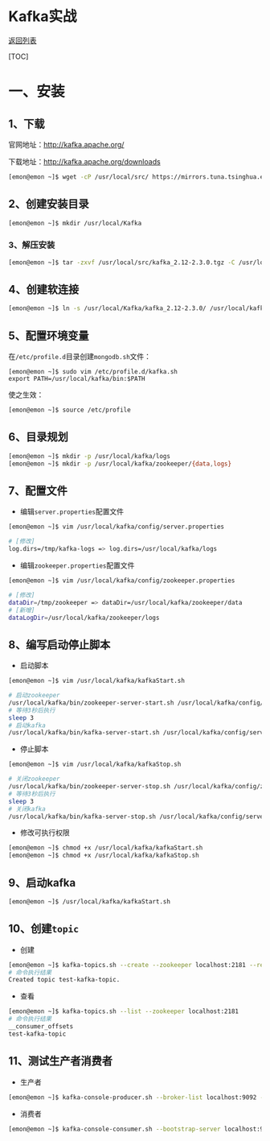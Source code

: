 # Kafka实战

[返回列表](https://github.com/EmonCodingBackEnd/backend-tutorial)

[TOC]

# 一、安装

## 1、下载

官网地址：http://kafka.apache.org/

下载地址：http://kafka.apache.org/downloads

```bash
[emon@emon ~]$ wget -cP /usr/local/src/ https://mirrors.tuna.tsinghua.edu.cn/apache/kafka/2.3.0/kafka_2.12-2.3.0.tgz
```

## 2、创建安装目录

```bash
[emon@emon ~]$ mkdir /usr/local/Kafka
```

### 3、解压安装

```bash
[emon@emon ~]$ tar -zxvf /usr/local/src/kafka_2.12-2.3.0.tgz -C /usr/local/Kafka/
```

## 4、创建软连接

```bash
[emon@emon ~]$ ln -s /usr/local/Kafka/kafka_2.12-2.3.0/ /usr/local/kafka
```

## 5、配置环境变量

在`/etc/profile.d`目录创建`mongodb.sh`文件：

```
[emon@emon ~]$ sudo vim /etc/profile.d/kafka.sh
export PATH=/usr/local/kafka/bin:$PATH
```

使之生效：

```bash
[emon@emon ~]$ source /etc/profile
```

## 6、目录规划

```bash
[emon@emon ~]$ mkdir -p /usr/local/kafka/logs
[emon@emon ~]$ mkdir -p /usr/local/kafka/zookeeper/{data,logs}
```

## 7、配置文件

- 编辑`server.properties`配置文件

```bash
[emon@emon ~]$ vim /usr/local/kafka/config/server.properties 
```

```bash
# [修改]
log.dirs=/tmp/kafka-logs => log.dirs=/usr/local/kafka/logs
```

- 编辑`zookeeper.properties`配置文件

```bash
[emon@emon ~]$ vim /usr/local/kafka/config/zookeeper.properties 
```

```bash
# [修改]
dataDir=/tmp/zookeeper => dataDir=/usr/local/kafka/zookeeper/data
# [新增]
dataLogDir=/usr/local/kafka/zookeeper/logs
```

## 8、编写启动停止脚本

- 启动脚本

```bash
[emon@emon ~]$ vim /usr/local/kafka/kafkaStart.sh
```

```bash
# 启动zookeeper
/usr/local/kafka/bin/zookeeper-server-start.sh /usr/local/kafka/config/zookeeper.properties &
# 等待3秒后执行
sleep 3
# 启动kafka
/usr/local/kafka/bin/kafka-server-start.sh /usr/local/kafka/config/server.properties &
```

- 停止脚本

```bash
[emon@emon ~]$ vim /usr/local/kafka/kafkaStop.sh
```

```bash
# 关闭zookeeper
/usr/local/kafka/bin/zookeeper-server-stop.sh /usr/local/kafka/config/zookeeper.properties &
# 等待3秒后执行
sleep 3
# 关闭kafka
/usr/local/kafka/bin/kafka-server-stop.sh /usr/local/kafka/config/server.properties &
```

- 修改可执行权限

```bash
[emon@emon ~]$ chmod +x /usr/local/kafka/kafkaStart.sh 
[emon@emon ~]$ chmod +x /usr/local/kafka/kafkaStop.sh 
```

## 9、启动kafka

```bash
[emon@emon ~]$ /usr/local/kafka/kafkaStart.sh 
```

## 10、创建`topic`

- 创建

```bash
[emon@emon ~]$ kafka-topics.sh --create --zookeeper localhost:2181 --replication-factor 1 --partitions 3 --topic test-kafka-topic
# 命令执行结果
Created topic test-kafka-topic.
```

- 查看

```bash
[emon@emon ~]$ kafka-topics.sh --list --zookeeper localhost:2181
# 命令执行结果
__consumer_offsets
test-kafka-topic
```

## 11、测试生产者消费者

- 生产者

```bash
[emon@emon ~]$ kafka-console-producer.sh --broker-list localhost:9092 --topic test-kafka-topic
```

- 消费者

```bash
[emon@emon ~]$ kafka-console-consumer.sh --bootstrap-server localhost:9092 --topic test-kafka-topic --from-beginning
```

